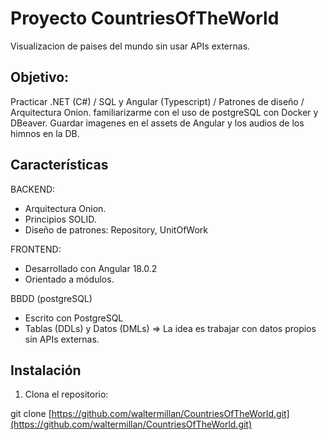 # Proyecto CountriesOfTheWorld
Visualizacion de paises del mundo sin usar APIs externas.

## Objetivo:

Practicar .NET (C#) / SQL y Angular (Typescript) / Patrones de diseño / Arquitectura Onion.
familiarizarme con el uso de postgreSQL con Docker y DBeaver.
Guardar imagenes en el assets de Angular y los audios de los himnos en la DB.

## Características

BACKEND:
- Arquitectura Onion.
- Principios SOLID.
- Diseño de patrones: Repository, UnitOfWork

FRONTEND:
- Desarrollado con Angular 18.0.2
- Orientado a módulos.

BBDD (postgreSQL)
- Escrito con PostgreSQL
- Tablas (DDLs) y Datos (DMLs) => La idea es trabajar con datos propios sin APIs externas.

## Instalación

1. Clona el repositorio:

git clone [https://github.com/waltermillan/CountriesOfTheWorld.git](https://github.com/waltermillan/CountriesOfTheWorld.git)
